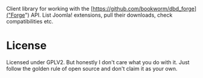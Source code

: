 Client library for working with the [https://github.com/bookworm/dbd_forge]("Forge") API. List Joomla! extensions, pull their downloads, check compatibilities etc.

# License  
 
Licensed under GPLV2. But honestly I don't care what you do with it. Just follow the golden rule of open source and don't claim it as your own.
